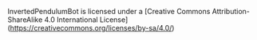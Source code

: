 

InvertedPendulumBot is licensed under a [Creative Commons Attribution-ShareAlike 4.0 International License] (https://creativecommons.org/licenses/by-sa/4.0/)


